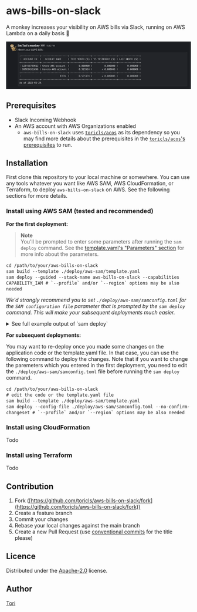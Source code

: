 # aws-bills-on-slack
A monkey increases your visibility on AWS bills via Slack, running on AWS Lambda on a daily basis 🐒

![aws-bills-on-slack](./aws-bills-on-slack.png)

## Prerequisites

- Slack Incoming Webhook
- An AWS account with AWS Organizations enabled
  - `aws-bills-on-slack` uses [`toricls/acos`](https://github.com/toricls/acos) as its dependency so you may find more details about the prerequisites in the [`toricls/acos`'s prerequisites](https://github.com/toricls/acos/blob/main/README.md#prerequisites) to run.

## Installation

First clone this repository to your local machine or somewhere. You can use any tools whatever you want like AWS SAM, AWS CloudFormation, or Terraform, to deploy `aws-bills-on-slack` on AWS. See the following sections for more details.

### Install using AWS SAM (tested and recommended)

**For the first deployment:**

> **Note**  
> You'll be prompted to enter some parameters after running the `sam deploy` command. See the [template.yaml's "Parameters" section](./deploy/aws-sam/template.yaml) for more info about the parameters.

```shell
cd /path/to/your/aws-bills-on-slack
sam build --template ./deploy/aws-sam/template.yaml
sam deploy --guided --stack-name aws-bills-on-slack --capabilities CAPABILITY_IAM # `--profile` and/or `--region` options may be also needed
```

_We'd strongly recommend you to set `./deploy/aws-sam/samconfig.toml` for the `SAM configuration file` parameter that is prompted by the `sam deploy` command. This will make your subsequent deployments much easier._

<details>
  <summary>See full example output of `sam deploy`</summary>

```bash
$ sam deploy --guided --stack-name aws-bills-on-slack --capabilities CAPABILITY_IAM

Configuring SAM deploy
======================

	Looking for config file [samconfig.toml] :  Not found

	Setting default arguments for 'sam deploy'
	=========================================
	Stack Name [aws-bills-on-slack]:
	AWS Region [ap-northeast-1]:
	Parameter MessageText [Here's the daily bill on our AWS accounts:]:
	Parameter OuId []: <YOUR-OU-ID-HERE>
	Parameter SlackIncomingWebhookUrl []: <YOUR-SLACK-INCOMING-WEBHOOK-URL-HERE>
	Parameter CronScheduleString [cron(0 0 * * ? *)]: cron(0 0 * * ? *)
	#Shows you resources changes to be deployed and require a 'Y' to initiate deploy
	Confirm changes before deploy [y/N]: y
	#SAM needs permission to be able to create roles to connect to the resources in your template
	Allow SAM CLI IAM role creation [Y/n]: Y
	#Preserves the state of previously provisioned resources when an operation fails
	Disable rollback [y/N]: N
	Save arguments to configuration file [Y/n]: Y
	SAM configuration file [samconfig.toml]: ./deploy/aws-sam/samconfig.toml
	SAM configuration environment [default]: default

	Looking for resources needed for deployment:

	Managed S3 bucket: aws-sam-cli-managed-default-samclisourcebucket-123456789012
	A different default S3 bucket can be set in samconfig.toml and auto resolution of buckets turned off by setting resolve_s3=False

	Saved arguments to config file
	Running 'sam deploy' for future deployments will use the parameters saved above.
	The above parameters can be changed by modifying samconfig.toml
	Learn more about samconfig.toml syntax at
	https://docs.aws.amazon.com/serverless-application-model/latest/developerguide/serverless-sam-cli-config.html

	Uploading to aws-bills-on-slack/6f278f1f8d723a82701a6f561bc16c96  7987705 / 7987705  (100.00%)

	Deploying with following values
	===============================
	Stack name                   : aws-bills-on-slack
	Region                       : ap-northeast-1
	Confirm changeset            : True
	Disable rollback             : False
	Deployment s3 bucket         : aws-sam-cli-managed-default-samclisourcebucket-123456789012
	Capabilities                 : ["CAPABILITY_IAM"]
	Parameter overrides          : {"OuId": "YOUR-OU-ID-HERE", "SlackIncomingWebhookUrl": "YOUR-SLACK-INCOMING-WEBHOOK-URL-HERE"}
	Signing Profiles             : {}

Initiating deployment
=====================

	Uploading to aws-bills-on-slack/c3c2a4d368036749025894bf69b624dd.template  2645 / 2645  (100.00%)


Waiting for changeset to be created..

CloudFormation stack changeset
-----------------------------------------------------------------------------------------------------------------------------
Operation                       LogicalResourceId               ResourceType                    Replacement
-----------------------------------------------------------------------------------------------------------------------------
+ Add                           AwsBillsOnSlackFuncEveryDayWi   AWS::IAM::Role                  N/A
                                thTimeWindowRole
+ Add                           AwsBillsOnSlackFuncEveryDayWi   AWS::Scheduler::Schedule        N/A
                                thTimeWindow
+ Add                           AwsBillsOnSlackFuncRole         AWS::IAM::Role                  N/A
+ Add                           AwsBillsOnSlackFunc             AWS::Lambda::Function           N/A
-----------------------------------------------------------------------------------------------------------------------------


Changeset created successfully. arn:aws:cloudformation:ap-northeast-1:123456789012:changeSet/samcli-deploy1692275109/abcdefgh-1234-5678-ijkl-mnopqr901234


Previewing CloudFormation changeset before deployment
======================================================
Deploy this changeset? [y/N]: y

2023-08-17 21:25:20 - Waiting for stack create/update to complete

CloudFormation events from stack operations (refresh every 5.0 seconds)
-----------------------------------------------------------------------------------------------------------------------------
ResourceStatus                  ResourceType                    LogicalResourceId               ResourceStatusReason
-----------------------------------------------------------------------------------------------------------------------------
CREATE_IN_PROGRESS              AWS::CloudFormation::Stack      aws-bills-on-slack              User Initiated
CREATE_IN_PROGRESS              AWS::IAM::Role                  AwsBillsOnSlackFuncRole         -
CREATE_IN_PROGRESS              AWS::IAM::Role                  AwsBillsOnSlackFuncRole         Resource creation Initiated
CREATE_COMPLETE                 AWS::IAM::Role                  AwsBillsOnSlackFuncRole         -
CREATE_IN_PROGRESS              AWS::Lambda::Function           AwsBillsOnSlackFunc             -
CREATE_IN_PROGRESS              AWS::Lambda::Function           AwsBillsOnSlackFunc             Resource creation Initiated
CREATE_COMPLETE                 AWS::Lambda::Function           AwsBillsOnSlackFunc             -
CREATE_IN_PROGRESS              AWS::IAM::Role                  AwsBillsOnSlackFuncEveryDayWi   -
                                                                thTimeWindowRole
CREATE_IN_PROGRESS              AWS::IAM::Role                  AwsBillsOnSlackFuncEveryDayWi   Resource creation Initiated
                                                                thTimeWindowRole
CREATE_COMPLETE                 AWS::IAM::Role                  AwsBillsOnSlackFuncEveryDayWi   -
                                                                thTimeWindowRole
CREATE_IN_PROGRESS              AWS::Scheduler::Schedule        AwsBillsOnSlackFuncEveryDayWi   -
                                                                thTimeWindow
CREATE_IN_PROGRESS              AWS::Scheduler::Schedule        AwsBillsOnSlackFuncEveryDayWi   Resource creation Initiated
                                                                thTimeWindow
CREATE_COMPLETE                 AWS::Scheduler::Schedule        AwsBillsOnSlackFuncEveryDayWi   -
                                                                thTimeWindow
CREATE_COMPLETE                 AWS::CloudFormation::Stack      aws-bills-on-slack              -
-----------------------------------------------------------------------------------------------------------------------------

CloudFormation outputs from deployed stack
-------------------------------------------------------------------------------------------------------------------------------
Outputs
-------------------------------------------------------------------------------------------------------------------------------
Key                 AwsBillsOnSlackFuncArn
Description         aws-bills-on-slack Lambda Function ARN
Value               arn:aws:lambda:ap-northeast-1:123456789012:function:aws-bills-on-slack-AwsBillsOnSlackFunc-jgiBD64Wc6Xo
-------------------------------------------------------------------------------------------------------------------------------


Successfully created/updated stack - aws-bills-on-slack in ap-northeast-1
```
</details>

**For subsequent deployments:**

You may want to re-deploy once you made some changes on the application code or the template.yaml file. In that case, you can use the following command to deploy the changes. Note that if you want to change the paremeters which you entered in the first deployment, you need to edit the `./deploy/aws-sam/samconfig.toml` file before running the `sam deploy` command.

```shell
cd /path/to/your/aws-bills-on-slack
# edit the code or the template.yaml file
sam build --template ./deploy/aws-sam/template.yaml
sam deploy --config-file ./deploy/aws-sam/samconfig.toml --no-confirm-changeset # `--profile` and/or `--region` options may be also needed
```

### Install using CloudFormation

Todo

### Install using Terraform

Todo

## Contribution

1. Fork ([https://github.com/toricls/aws-bills-on-slack/fork](https://github.com/toricls/aws-bills-on-slack/fork))
4. Create a feature branch
5. Commit your changes
6. Rebase your local changes against the main branch
7. Create a new Pull Request (use [conventional commits] for the title please)

[conventional commits]: https://www.conventionalcommits.org/en/v1.0.0/

## Licence

Distributed under the [Apache-2.0](./LICENSE) license.

## Author

[Tori](https://github.com/toricls)
